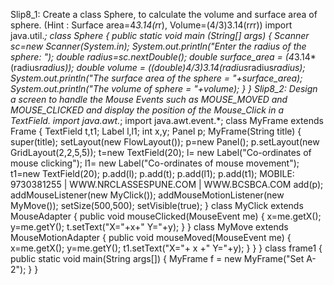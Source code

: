 Slip8_1: Create a class Sphere, to calculate the volume and surface area of sphere. (Hint : Surface 
area=4*3.14(r*r), Volume=(4/3)3.14(r*r*r))
import java.util.*; 
class Sphere 
{ 
 public static void main (String[] args) 
 { 
 Scanner sc=new Scanner(System.in); 
 System.out.println("Enter the radius of the sphere: "); 
 double radius=sc.nextDouble(); 
 double surface_area = (4*3.14*(radius*radius)); 
 double volume = ((double)4/3)*3.14*(radius*radius*radius); 
 System.out.println("The surface area of the sphere = "+surface_area); 
 System.out.println("The volume of sphere = "+volume); 
 } 
} 
Slip8_2: Design a screen to handle the Mouse Events such as MOUSE_MOVED 
and MOUSE_CLICKED and display the position of the Mouse_Click in a TextField. 
import java.awt.*; 
import java.awt.event.*; 
class MyFrame extends Frame 
{ 
 TextField t,t1; 
 Label l,l1; 
 int x,y; 
 Panel p; 
 MyFrame(String title) 
 { 
 super(title); 
 setLayout(new FlowLayout()); 
 p=new Panel(); 
 p.setLayout(new GridLayout(2,2,5,5)); 
 t=new TextField(20); 
 l= new Label("Co-ordinates of mouse clicking"); 
 l1= new Label("Co-ordinates of mouse movement"); 
 t1=new TextField(20); 
 p.add(l); 
 p.add(t); 
 p.add(l1); 
 p.add(t1); 
 MOBILE: 9730381255 | WWW.NRCLASSESPUNE.COM | WWW.BCSBCA.COM
 add(p); 
 addMouseListener(new MyClick()); 
 addMouseMotionListener(new MyMove()); 
 setSize(500,500); 
 setVisible(true); 
 } 
 class MyClick extends MouseAdapter 
 { 
 public void mouseClicked(MouseEvent me) 
 { 
 x=me.getX(); 
 y=me.getY(); 
 t.setText("X="+x+" Y="+y); 
 } 
 } 
 class MyMove extends MouseMotionAdapter 
 { 
 public void mouseMoved(MouseEvent me) 
 { 
 x=me.getX(); 
 y=me.getY(); 
 t1.setText("X="+ x +" Y="+y); 
 } 
 } 
} 
class frame1 
{ 
 public static void main(String args[]) 
 { 
 MyFrame f = new MyFrame("Set A-2"); 
 } 
} 
